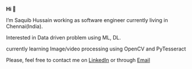 **Hi 👋**

I’m Saquib Hussain working as software engineer currently living in Chennai(India). 

Interested in Data driven problem using ML, DL.

currently learning Image/video processing using OpenCV and PyTesseract

Please, feel free to contact me on [LinkedIn](https://www.linkedin.com/in/saquibyzd/) or through [Email](https://mail.google.com/mail/u/0/#label/saquibhussain1997%40gmail.com)


<!---
saquib-hussain/saquib-hussain is a ✨ special ✨ repository because its `README.md` (this file) appears on your GitHub profile.
You can click the Preview link to take a look at your changes.
--->

